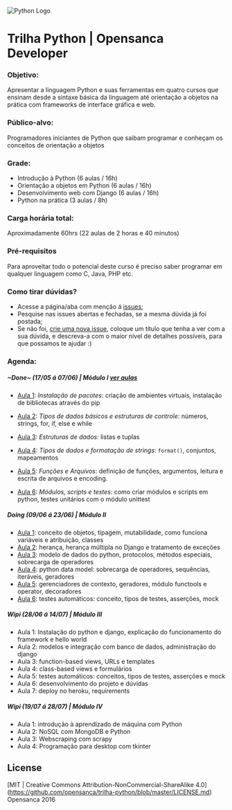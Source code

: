 ![Python Logo](http://morganlinton.com/wp-content/uploads/2015/04/python-programming.png)

# Trilha Python | Opensanca Developer

### Objetivo:
 Apresentar a linguagem Python e suas ferramentas em quatro cursos que ensinam desde a sintaxe básica da linguagem até orientação a objetos na prática com frameworks de interface gráfica e web.

### Público-alvo:
Programadores iniciantes de Python que saibam programar e conheçam os conceitos de orientação a objetos

### Grade:
* Introdução à Python (6 aulas / 16h)
* Orientação a objetos em Python (6 aulas / 16h)
* Desenvolvimento web com Django (6 aulas / 16h)
* Python na prática (3 aulas / 8h)

### Carga horária total:
Aproximadamente 60hrs (22 aulas de 2 horas e 40 minutos)

### Pré-requisitos
Para aproveitar todo o potencial deste curso é preciso saber programar em qualquer linguagem como C, Java, PHP etc.

### Como tirar dúvidas?
* Acesse a página/aba com menção á [issues](https://github.com/opensanca/trilha-python/issues);
* Pesquise nas issues abertas e fechadas, se a mesma dúvida já foi postada;
* Se não foi, [crie uma nova issue](https://github.com/opensanca/trilha-python/issues/new), coloque um título que tenha a ver com a sua dúvida, e descreva-a com o maior nível de detalhes possíveis, para que possamos te ajudar :)

### Agenda:

##### ~Done~ (17/05 á 07/06) | Módulo I [ver aulas](https://github.com/opensanca/trilha-python/tree/master/python-intro)

- [Aula 1](https://github.com/opensanca/trilha-python/blob/master/01-python-intro/aula-01/Aula%2001.ipynb): *Instalação de pacotes*: criação de ambientes virtuais, instalação de bibliotecas através do pip

- [Aula 2](https://github.com/opensanca/trilha-python/blob/master/01-python-intro/aula-02/Aula%2002.ipynb): *Tipos de dados básicos e estruturas de controle*: números, strings, for, if, else e while

- [Aula 3](https://github.com/opensanca/trilha-python/blob/master/01-python-intro/aula-03/Aula%2003.ipynb): *Estruturas de dados*: listas e tuplas

- [Aula 4](https://github.com/opensanca/trilha-python/blob/master/01-python-intro/aula-04/Aula%2004.ipynb): *Tipos de dados e formatação de strings*: `format()`, conjuntos, mapeamentos

- [Aula 5](https://github.com/opensanca/trilha-python/tree/master/01-python-intro/aula-05): *Funções e Arquivos*: definição de funções, argumentos, leitura e escrita de arquivos e encoding.

- [Aula 6](https://github.com/opensanca/trilha-python/tree/master/01-python-intro/aula-05): *Módulos, scripts e testes*: como criar módulos e scripts em python, testes unitários com o módulo unittest

##### Doing (09/06 á 23/06) | Módulo II
- [Aula 1](https://github.com/opensanca/trilha-python/blob/master/02-python-oo/aula-01/Aula%2001.ipynb): conceito de objetos, tipagem, mutabilidade, como funciona variáveis e atribuição, classes
- [Aula 2](https://github.com/opensanca/trilha-python/blob/master/02-python-oo/aula-02/Aula%2002.ipynb): herança, herança múltipla no Django e tratamento de exceções
- [Aula 3](https://github.com/opensanca/trilha-python/blob/master/02-python-oo/aula-03/Aula%2003.ipynb): modelo de dados do python, protocolos, métodos especiais, sobrecarga de operadores
- [Aula 4](): python data model: sobrecarga de operadores, sequências, iteráveis, geradores
- [Aula 5](): gerenciadores de contexto, geradores, módulo functools e operator, decoradores
- [Aula 6](): testes automáticos: conceito, tipos de testes, asserções, mock

##### Wipi (28/06 á 14/07) | Módulo III
- Aula 1: Instalação do python e django, explicação do funcionamento do framework e hello world
- Aula 2: modelos e integração com banco de dados, administração do django
- Aula 3: function-based views, URLs e templates
- Aula 4: class-based views e formulários
- Aula 5: testes automáticos: conceitos, tipos de testes, asserções e mock
- Aula 6: desenvolvimento do projeto e dúvidas
- Aula 7: deploy no heroku, requirements


#####  Wipi (19/07 á 28/07) | Módulo IV
- Aula 1: introdução à aprendizado de máquina com Python
- Aula 2: NoSQL com MongoDB e Python
- Aula 3: Webscraping com scrapy
- Aula 4: Programação para desktop com tkinter


## License

[MIT | Creative Commons Attribution-NonCommercial-ShareAlike 4.0] (https://github.com/opensanca/trilha-python/blob/master/LICENSE.md) Opensanca 2016

